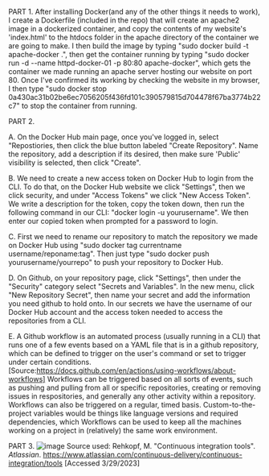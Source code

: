 PART 1. 
  After installing Docker(and any of the other things it needs to work), I create a Dockerfile (included in the repo) that will create an apache2 image in a dockerized container, and copy the contents of my website's 'index.html' to the htdocs folder in the apache directory of the container we are going to make. I then build the image by typing "sudo docker build -t apache-docker .", then get the container running by typing "sudo docker run -d --name httpd-docker-01 -p 80:80 apache-docker", which gets the container we made running an apache server hosting our website on port 80. Once I've confirmed its working by checking the website in my browser, I then type "sudo docker stop 0a430ac31b02be6ec7056205f436fd101c390579815d704478f67ba3774b22c7" to stop the container from running.

PART 2.

  A. On the Docker Hub main page, once you've logged in, select "Repostiories, then click the blue button labeled "Create Repository". Name the repository, add a description if its desired, then make sure 'Public' visibility is selected, then click "Create".
  

  B. We need to create a new access token on Docker Hub to login from the CLI. To do that, on the Docker Hub website we click "Settings", then we click security, and under "Access Tokens" we click "New Access Token". We write a description for the token, copy the token down, then run the following command in our CLI: "docker login -u yourusername". We then enter our copied token when prompted for a password to login.
  
  C. First we need to rename our repository to match the repository we made on Docker Hub using "sudo docker tag currentname username/reponame:tag". Then just type "sudo docker push yourusername/yourrepo" to push your repository to Docker Hub.
  
  D. On Github, on your repository page, click "Settings", then under the "Security" category select "Secrets and Variables". In the new menu, click "New Repository Secret", then name your secret and add the information you need github to hold onto. In our secrets we have the username of our Docker Hub account and the access token needed to access the repositories from a CLI.
  
  E. A Github workflow is an automated process (usually running in a CLI) that runs one of a few events based on a YAML file that is in a github repository, which can be defined to trigger on the user's command or set to trigger under certain conditions. [Source:https://docs.github.com/en/actions/using-workflows/about-workflows] Workflows can be triggered based on all sorts of events, such as pushing and pulling from all or specific repositories, creating or removing issues in respositories, and generally any other activity within a repository. Workflows can also be triggered on a regular, timed basis. Custom-to-the-project variables would be things like language versions and required dependencies, which Workflows can be used to keep all the machines working on a project in (relatively) the same work environment.
  
PART 3. 
 ![image](https://user-images.githubusercontent.com/93290208/228703027-def46884-bdab-4f36-ae80-68f5674f6cb6.png)
Source used: Rehkopf, M. "Continuous integration tools". _Atlassian_.  https://www.atlassian.com/continuous-delivery/continuous-integration/tools [Accessed 3/29/2023]
